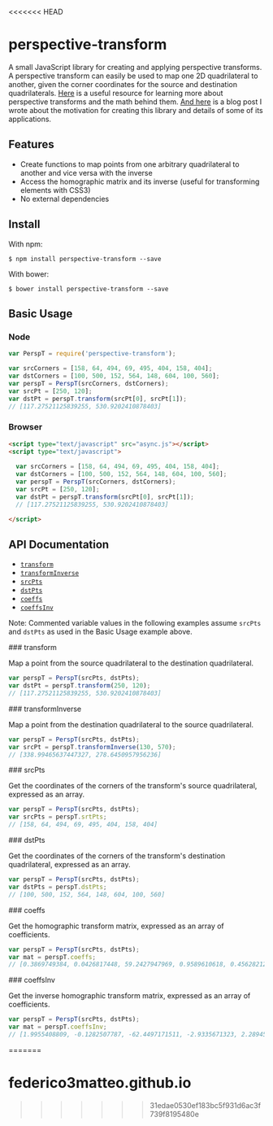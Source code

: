 <<<<<<< HEAD
# perspective-transform

A small JavaScript library for creating and applying perspective transforms. A perspective transform can easily be used to map one 2D quadrilateral to another, given the corner coordinates for the source and destination quadrilaterals. [Here](http://xenia.media.mit.edu/~cwren/interpolator/) is a useful resource for learning more about perspective transforms and the math behind them. [And here](http://uncorkedstudios.com/blog/perspective-transforms-in-javascript) is a blog post I wrote about the motivation for creating this library and details of some of its applications.

## Features
- Create functions to map points from one arbitrary quadrilateral to another and vice versa with the inverse
- Access the homographic matrix and its inverse (useful for transforming elements with CSS3)
- No external dependencies

## Install

With npm:
```
$ npm install perspective-transform --save
```

With bower:
```
$ bower install perspective-transform --save
```   

## Basic Usage

### Node

```js
var PerspT = require('perspective-transform');

var srcCorners = [158, 64, 494, 69, 495, 404, 158, 404];
var dstCorners = [100, 500, 152, 564, 148, 604, 100, 560];
var perspT = PerspT(srcCorners, dstCorners);
var srcPt = [250, 120];
var dstPt = perspT.transform(srcPt[0], srcPt[1]);
// [117.27521125839255, 530.9202410878403]
```

### Browser

```html
<script type="text/javascript" src="async.js"></script>
<script type="text/javascript">
  
  var srcCorners = [158, 64, 494, 69, 495, 404, 158, 404];
  var dstCorners = [100, 500, 152, 564, 148, 604, 100, 560];
  var perspT = PerspT(srcCorners, dstCorners);
  var srcPt = [250, 120];
  var dstPt = perspT.transform(srcPt[0], srcPt[1]);
  // [117.27521125839255, 530.9202410878403]

</script>
```

## API Documentation

* [`transform`](#transform)
* [`transformInverse`](#transformInverse)
* [`srcPts`](#srcPts)
* [`dstPts`](#dstPts)
* [`coeffs`](#coeffs)
* [`coeffsInv`](#coeffsInv)

Note: Commented variable values in the following examples assume `srcPts` and `dstPts` as used in the Basic Usage example above. 

<a name="transform" />
### transform

Map a point from the source quadrilateral to the destination quadrilateral. 

```js
var perspT = PerspT(srcPts, dstPts);
var dstPt = perspT.transform(250, 120);
// [117.27521125839255, 530.9202410878403]
```

<a name="transformInverse" />
### transformInverse

Map a point from the destination quadrilateral to the source quadrilateral. 

```js
var perspT = PerspT(srcPts, dstPts);
var srcPt = perspT.transformInverse(130, 570);
// [338.99465637447327, 278.6450957956236]
```

<a name="srcPts" />
### srcPts

Get the coordinates of the corners of the transform's source quadrilateral, expressed as an array.

```js
var perspT = PerspT(srcPts, dstPts);
var srcPts = perspT.srtPts;
// [158, 64, 494, 69, 495, 404, 158, 404]
```

<a name="dstPts" />
### dstPts

Get the coordinates of the corners of the transform's destination quadrilateral, expressed as an array.

```js
var perspT = PerspT(srcPts, dstPts);
var dstPts = perspT.dstPts;
// [100, 500, 152, 564, 148, 604, 100, 560]
```

<a name="coeffs" />
### coeffs

Get the homographic transform matrix, expressed as an array of coefficients.

```js
var perspT = PerspT(srcPts, dstPts);
var mat = perspT.coeffs;
// [0.3869749384, 0.0426817448, 59.2427947969, 0.9589610618, 0.4562821238, 434.8644299345, 0.0012901794, 0.0004268174, 1]
```

<a name="coeffsInv" />
### coeffsInv

Get the inverse homographic transform matrix, expressed as an array of coefficients.

```js
var perspT = PerspT(srcPts, dstPts);
var mat = perspT.coeffsInv;
// [1.9955408809, -0.1282507787, -62.4497171511, -2.9335671323, 2.2894572644, -821.8108124927, -0.0013225082, -0.0008117138, 1]
```
=======
# federico3matteo.github.io
>>>>>>> 31edae0530ef183bc5f931d6ac3f739f8195480e
